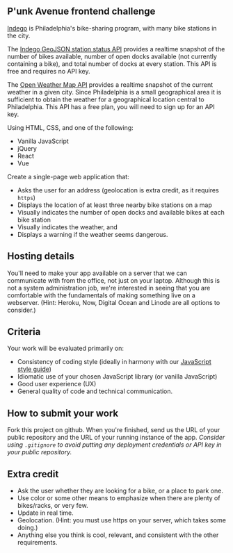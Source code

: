 ## P'unk Avenue frontend challenge

[Indego](https://www.rideindego.com) is Philadelphia's bike-sharing program, with many bike stations in the city.

The [Indego GeoJSON station status API](https://www.rideindego.com/stations/json/) provides a realtime snapshot of the number of bikes available, number of open docks available (not currently containing a bike), and total number of docks at every station. This API is free and requires no API key.

The [Open Weather Map API](https://openweathermap.org/current#name) provides a realtime snapshot of the current weather in a given city. Since Philadelphia is a small geographical area it is sufficient to obtain the weather for a geographical location central to Philadelphia. This API has a free plan, you will need to sign up for an API key.

Using HTML, CSS, and one of the following:

* Vanilla JavaScript
* jQuery
* React
* Vue

Create a single-page web application that:

* Asks the user for an address (geolocation is extra credit, as it requires `https`)
* Displays the location of at least three nearby bike stations on a map
* Visually indicates the number of open docks and available bikes at each bike station
* Visually indicates the weather, and
* Displays a warning if the weather seems dangerous.

## Hosting details

You'll need to make your app available on a server that we can communicate with from the office, not just on your laptop. Although this is not a system administration job, we're interested in seeing that you are comfortable with the fundamentals of making something live on a webserver. (Hint: Heroku, Now, Digital Ocean and Linode are all options to consider.)

## Criteria

Your work will be evaluated primarily on:

* Consistency of coding style (ideally in harmony with our [JavaScript style guide](https://github.com/punkave/best-practices/blob/master/javascript.md))
* Idiomatic use of your chosen JavaScript library (or vanilla JavaScript)
* Good user experience (UX)
* General quality of code and technical communication.

## How to submit your work

Fork this project on github. When you're finished, send us the URL of your public repository and the URL of your running instance of the app. *Consider using `.gitignore` to avoid putting any deployment credentials or API key in your public repository.*

## Extra credit

* Ask the user whether they are looking for a bike, or a place to park one.
* Use color or some other means to emphasize when there are plenty of bikes/racks, or very few.
* Update in real time.
* Geolocation. (Hint: you must use https on your server, which takes some doing.)
* Anything else you think is cool, relevant, and consistent with the other requirements.
